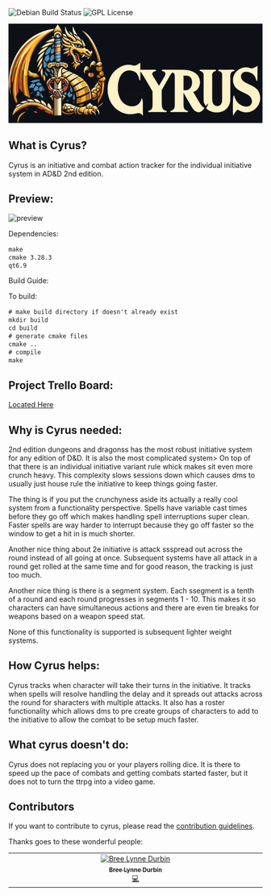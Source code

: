 ![Debian Build Status](https://img.shields.io/github/actions/workflow/status/BreeDurbin/cyrus/cmake-single-platform.yml?style=flat-square&logo=ubuntu&label=Ubuntu%20Build&color=#E95420)
![GPL License](https://img.shields.io/github/license/BreeDurbin/cyrus?style=flat-square&logo=gnu&label=License)


![alt text](./docs/image/CYRUS_BANNER.png)


## What is Cyrus?

Cyrus is an initiative and combat action tracker for the individual initiative system in AD&D 2nd edition.

## Preview:
![preview](./docs/screenshots/CYRUS_PREVIEW)


Dependencies:
```
make
cmake 3.28.3
qt6.9
```
Build Guide:

To build:
```
# make build directory if doesn't already exist
mkdir build
cd build
# generate cmake files
cmake ..
# compile
make
```

## Project Trello Board:
[Located Here](https://trello.com/invite/b/68bbd304d3e025eda942d0c7/ATTI93e6d614c5540b3da8ed7a33a41a0e6689DAEC3A/project-cyrus)

## Why is Cyrus needed:

2nd edition dungeons and dragonss has the most robust initiative system for any edition of D&D. It is also the most complicated system> On top of that there is an individual initiative variant rule whick makes sit even more crunch heavy. This complexity slows sessions down which causes dms to usually just house rule the initiative to keep things going faster.

The thing is if you put the crunchyness aside its actually a really cool system from a functionality perspective. Spells have variable cast times before they go off which makes handling spell interruptions super clean. Faster spells are way harder to interrupt because they go off faster so the window to get a hit in is much shorter.

Another nice thing about 2e initiative is attack ssspread out across the round instead of all going at once. Subsequent systems have all attack in a round get rolled at the same time and for good reason, the tracking is just too much. 

Another nice thing is there is a segment system. Each ssegment is a tenth of a round and each round progresses in segments 1 - 10. This makes it so characters can have simultaneous actions and there are even tie breaks for weapons based on a weapon speed stat.

None of this functionality is supported is subsequent lighter weight systems.


## How Cyrus helps:

Cyrus tracks when character will take their turns in the initiative. It tracks when spells will resolve handling the delay and it spreads out attacks across the round for sharacters with multiple attacks. It also has a roster functionality which allows dms to pre create groups of characters to add to the initiative to allow the combat to be setup much faster.

## What cyrus doesn't do: 

Cyrus does not replacing you or your players rolling dice. It is there to speed up the pace of combats and getting combats started faster, but it does not to turn the ttrpg into a video game.



## Contributors

If you want to contribute to cyrus, please read the [contribution guidelines](CONTRIBUTING.md).

Thanks goes to these wonderful people:

<!-- ALL-CONTRIBUTORS-LIST:START - Do not remove or modify this section -->
<!-- prettier-ignore-start -->
<!-- markdownlint-disable -->
<table>
  <tbody>
    <tr>
      <td align="center" valign="top" width="14.28%"><a href="https://breedurbin.carrd.co"><img src="https://avatars.githubusercontent.com/u/88691414?v=4?s=100" width="100px;" alt="Bree Lynne Durbin"/><br /><sub><b>Bree Lynne Durbin</b></sub></a><br /><a href="#code-BreeDurbin" title="Code">💻</a></td>
    </tr>
  </tbody>
</table>

<!-- markdownlint-restore -->
<!-- prettier-ignore-end -->

<!-- ALL-CONTRIBUTORS-LIST:END -->

